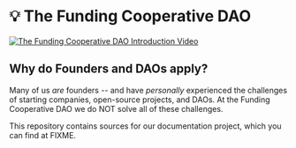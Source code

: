 # 💡 The Funding Cooperative DAO

[![The Funding Cooperative DAO Introduction Video](https://img.youtube.com/vi/pKkORzVEQ9s/0.jpg)](https://www.youtube.com/watch?v=pKkORzVEQ9s)

## Why do Founders and DAOs apply?

Many of us _are_ founders -- and have _personally_ experienced the challenges of
starting companies, open-source projects, and DAOs. At the Funding Cooperative
DAO we do NOT solve all of these challenges.

This repository contains sources for our documentation project, which you can find at FIXME.
